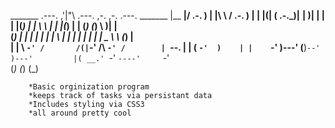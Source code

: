 _______  .---.        ,'|"\    .---.         ,-.     ,-.    .---.  _______
|__   __|/ .-. )       | |\ \  / .-. )        | |     |(|   ( .-._)|__   __|
 )| |   | | |(_)      | | \ \ | | |(_)       | |     (_)  (_) \     )| |   
(_) |   | | | |       | |  \ \| | | |        | |     | |  _  \ \   (_) |   
  | |   \ `-' /       /(|`-' /\ `-' /        | `--.  | | ( `-'  )    | |   
  `-'    )---'       (__)`--'  )---'         |( __.' `-'  `----'     `-'   
        (_)                   (_)            (_)                           



        *Basic orginization program
        *keeps track of tasks via persistant data
        *Includes styling via CSS3
        *all around pretty cool
